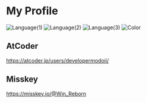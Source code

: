# My Profile

![Language(1)](https://img.shields.io/badge/Language(Learning)-Python-blue?logo=python&style=flat-square)
![Language(2)](https://img.shields.io/badge/Language(2)(Learning)-C-gray?logo=c&style=flat-square)
![Language(3)](https://img.shields.io/badge/Learning(3)(Learning)-C++-blue?logo=cplusplus&style=flat-square)
![Color](https://img.shields.io/badge/Color-(Hex)009914-009914?logo=none&style=flat-square)

## AtCoder
https://atcoder.jp/users/developermodoji/ 

## Misskey
https://misskey.io/@Win_Reborn  
